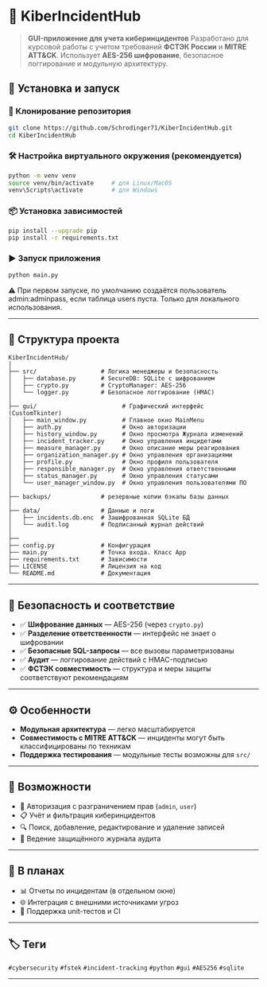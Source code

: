 # 🚨 KiberIncidentHub

> **GUI-приложение для учета киберинцидентов**
> Разработано для курсовой работы с учетом требований **ФСТЭК России** и **MITRE ATT\&CK**.
> Использует **AES-256 шифрование**, безопасное логгирование и модульную архитектуру.


## 🔧 Установка и запуск

### 📁 Клонирование репозитория

```bash
git clone https://github.com/Schrodinger71/KiberIncidentHub.git
cd KiberIncidentHub
```

### 🛠️ Настройка виртуального окружения (рекомендуется)

```bash
python -m venv venv
source venv/bin/activate     # для Linux/MacOS
venv\Scripts\activate        # для Windows
```

### 📦 Установка зависимостей

```bash
pip install --upgrade pip
pip install -r requirements.txt
```

### ▶️ Запуск приложения

```bash
python main.py
```

⚠️ При первом запуске, по умолчанию создаётся пользователь admin:adminpass, если таблица users пуста. Только для локального использования.



---

## 📁 Структура проекта

```
KiberIncidentHub/
│
├── src/                  # Логика менеджеры и безопасность
│   ├── database.py       # SecureDB: SQLite с шифрованием
│   ├── crypto.py         # CryptoManager: AES-256
│   └── logger.py         # Безопасное логгирование (HMAC)
│
├── gui/                        # Графический интерфейс (CustomTkinter)
│   ├── main_window.py          # Главное окно MainMenu
│   ├── auth.py                 # Окно авторизации
│   ├── history_window.py       # Окно просмотра Журнала изменений
│   ├── incident_tracker.py     # Окно управления инцидетами
│   ├── measure_manager.py      # Окно описание меры реагирования
│   ├── organization_manager.py # Окно управления организациями
│   ├── profile.py              # Окно профиля пользователя
│   ├── responsible_manager.py  # Окно управления ответственными
│   ├── status_manager.py       # Окно управления статусами
│   └── user_manager_window.py  # Окно управления пользователями ПО
│
├── backups/              # резервные копии бэкапы базы данных
│
├── data/                 # Данные и логи
│   ├── incidents.db.enc  # Зашифрованная SQLite БД
│   └── audit.log         # Подписанный журнал действий
│
├──
├── config.py             # Конфигурация
├── main.py               # Точка входа. Класс App
├── requirements.txt      # Зависимости
├── LICENSE               # Лицензия на код
└── README.md             # Документация
```

---

## 🔐 Безопасность и соответствие

* ✅ **Шифрование данных** — AES-256 (через `crypto.py`)
* ✅ **Разделение ответственности** — интерфейс не знает о шифровании
* ✅ **Безопасные SQL-запросы** — все вызовы параметризованы
* ✅ **Аудит** — логгирование действий с HMAC-подписью
* ✅ **ФСТЭК совместимость** — структура и меры защиты соответствуют рекомендациям

---

## ⚙️ Особенности

* **Модульная архитектура** — легко масштабируется
* **Совместимость с MITRE ATT\&CK** — инциденты могут быть классифицированы по техникам
* **Поддержка тестирования** — модульные тесты возможны для `src/`

---

## 📌 Возможности

* 🔐 Авторизация с разграничением прав (`admin`, `user`)
* 📋 Учёт и фильтрация киберинцидентов
* 🔍 Поиск, добавление, редактирование и удаление записей
* 📑 Ведение защищённого журнала аудита

---

## 🚀 В планах

* 📊 Отчеты по инцидентам (в отдельном окне)
* 🌐 Интеграция с внешними источниками угроз
* 🧪 Поддержка unit-тестов и CI

---

## 🏷️ Теги

`#cybersecurity` `#fstek` `#incident-tracking` `#python` `#gui` `#AES256` `#sqlite`

---
